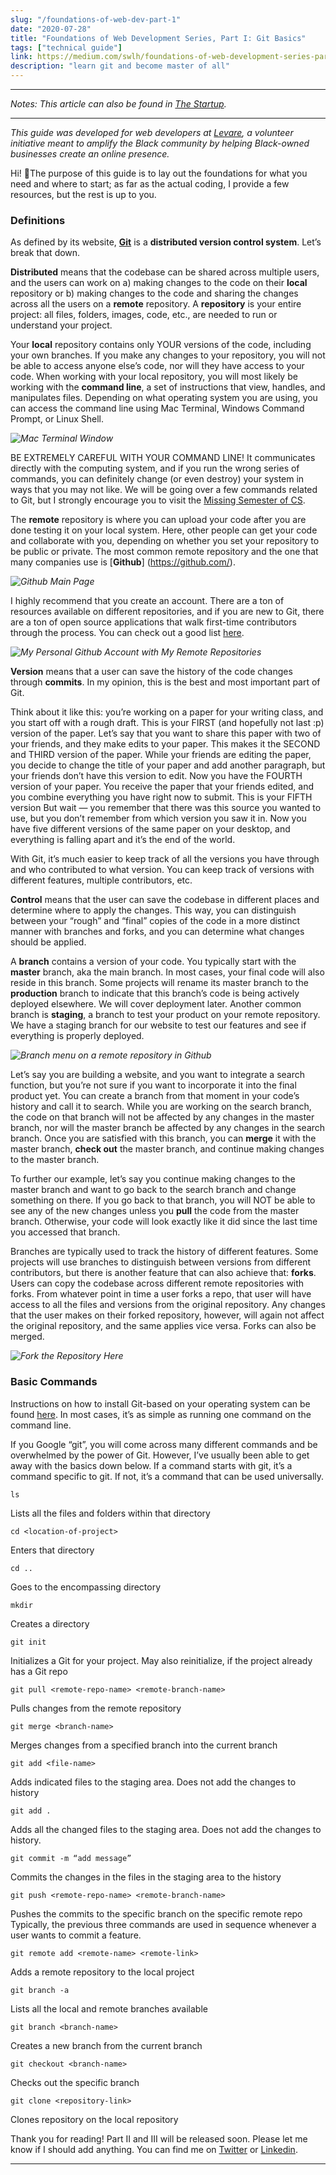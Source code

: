```yaml
---
slug: "/foundations-of-web-dev-part-1"
date: "2020-07-28"
title: "Foundations of Web Development Series, Part I: Git Basics"
tags: ["technical guide"]
link: https://medium.com/swlh/foundations-of-web-development-series-part-i-git-basics-f35ecfffe26b
description: "learn git and become master of all"
---
```

___

*Notes: This article can also be found in [The Startup](https://medium.com/swlh/foundations-of-web-development-series-part-i-git-basics-f35ecfffe26b).*

___

*This guide was developed for web developers at [Levare](http://levareorg.com/), a volunteer initiative meant to amplify the Black community by helping Black-owned businesses create an online presence.*

Hi! 👋The purpose of this guide is to lay out the foundations for what you need and where to start; as far as the actual coding, I provide a few resources, but the rest is up to you.

### Definitions
As defined by its website, [**Git**](https://git-scm.com/) is a **distributed version control system**. Let’s break that down.

**Distributed** means that the codebase can be shared across multiple users, and the users can work on a) making changes to the code on their **local** repository or b) making changes to the code and sharing the changes across all the users on a **remote** repository. A **repository** is your entire project: all files, folders, images, code, etc., are needed to run or understand your project.

Your **local** repository contains only YOUR versions of the code, including your own branches. If you make any changes to your  repository, you will not be able to access anyone else’s code, nor will they have access to your code. When working with your local repository, you will most likely be working with the **command line**, a set of instructions that view, handles, and manipulates files. Depending on what operating system you are using, you can access the command line using Mac Terminal, Windows Command Prompt, or Linux Shell.

*![Mac Terminal Window](../images/web-dev-part-1/terminal.png "Mac Terminal Window")*

BE EXTREMELY CAREFUL WITH YOUR COMMAND LINE! It communicates directly with the computing system, and if you run the wrong series of commands, you can definitely change (or even destroy) your system in ways that you may not like. We will be going over a few commands related to Git, but I strongly encourage you to visit the [Missing Semester of CS](https://missing.csail.mit.edu/).

The **remote** repository is where you can upload your code after you are done testing it on your local system. Here, other people can get your code and collaborate with you, depending on whether you set your repository to be public or private. The most common remote repository and the one that many companies use is [**Github**]
(https://github.com/).

*![Github Main Page](../images/web-dev-part-1/github.png "Github Main Page")*

I highly recommend that you create an account. There are a ton of resources available on different repositories, and if you are new to Git, there are a ton of open source applications that walk first-time contributors through the process. You can check out a good list [here](https://github.com/up-for-grabs/up-for-grabs.net).

*![My Personal Github Account with My Remote Repositories](../images/web-dev-part-1/repo.png "My Personal Github Account with My Remote Repositories")*

**Version** means that a user can save the history of the code changes through **commits**. In my opinion, this is the best and most important part of Git.

Think about it like this: you’re working on a paper for your writing class, and you start off with a rough draft. This is your FIRST (and hopefully not last :p) version of the paper. Let’s say that you want to share this paper with two of your friends, and they make edits to your paper. This makes it the SECOND and THIRD version of the paper. While your friends are editing the paper, you decide to change the title of your paper and add another paragraph, but your friends don’t have this version to edit. Now you have the FOURTH version of your paper. You receive the paper that your friends edited, and you combine everything you have right now to submit. This is your FIFTH version But wait — you remember that there was this source you wanted to use, but you don’t remember from which version you saw it in. Now you have five different versions of the same paper on your desktop, and everything is falling apart and it’s the end of the world.

With Git, it’s much easier to keep track of all the versions you have through and who contributed to what version. You can keep track of versions with different features, multiple contributors, etc.

**Control** means that the user can save the codebase in different places and determine where to apply the changes. This way, you can distinguish between your “rough” and “final” copies of the code in a more distinct manner with branches and forks, and you can determine what changes should be applied.

A **branch** contains a version of your code. You typically start with the **master** branch, aka the main branch. In most cases, your final code will also reside in this branch. Some projects will rename its master branch to the **production** branch to indicate that this branch’s code is being actively deployed elsewhere. We will cover deployment later. Another common branch is **staging**, a branch to test your product on your remote repository. We have a staging branch for our website to test our features and see if everything is properly deployed.

*![Branch menu on a remote repository in Github](../images/web-dev-part-1/branch.png "Branch menu on a remote repository in Github")*

Let’s say you are building a website, and you want to integrate a search function, but you’re not sure if you want to incorporate it into the final product yet. You can create a branch from that moment in your code’s history and call it to search. While you are working on the search branch, the code on that branch will not be affected by any changes in the master branch, nor will the master branch be affected by any changes in the search branch. Once you are satisfied with this branch, you can **merge** it with the master branch, **check out** the master branch, and continue making changes to the master branch.

To further our example, let’s say you continue making changes to the master branch and want to go back to the search branch and change something on there. If you go back to that branch, you will NOT be able to see any of the new changes unless you **pull** the code from the master branch. Otherwise, your code will look exactly like it did since the last time you accessed that branch.

Branches are typically used to track the history of different features. Some projects will use branches to distinguish between versions from different contributors, but there is another feature that can also achieve that: **forks**. Users can copy the codebase across different remote repositories with forks. From whatever point in time a user forks a repo, that user will have access to all the files and versions from the original repository. Any changes that the user makes on their forked repository, however, will again not affect the original repository, and the same applies vice versa. Forks can also be merged.

*![Fork the Repository Here](../images/web-dev-part-1/fork.png "Fork the Repository Here")*

### Basic Commands

Instructions on how to install Git-based on your operating system can be found [here](https://git-scm.com/book/en/v2/Getting-Started-Installing-Git). In most cases, it’s as simple as running one command on the command line.

If you Google “git”, you will come across many different commands and be overwhelmed by the power of Git. However, I’ve usually been able to get away with the basics down below. If a command starts with git, it’s a command specific to git. If not, it’s a command that can be used universally.

```
ls
```
Lists all the files and folders within that directory
```
cd <location-of-project>
```
Enters that directory
```
cd ..
```
Goes to the encompassing directory
```
mkdir
```
Creates a directory
```
git init
```
Initializes a Git for your project. May also reinitialize, if the project already has a Git repo
```
git pull <remote-repo-name> <remote-branch-name>
```
Pulls changes from the remote repository
```
git merge <branch-name>
```
Merges changes from a specified branch into the current branch
```
git add <file-name>
```
Adds indicated files to the staging area. Does not add the changes to history
```
git add .
```
Adds all the changed files to the staging area. Does not add the changes to history.
```
git commit -m “add message”
```
Commits the changes in the files in the staging area to the history
```
git push <remote-repo-name> <remote-branch-name>
```
Pushes the commits to the specific branch on the specific remote repo
Typically, the previous three commands are used in sequence whenever a user wants to commit a feature.
```
git remote add <remote-name> <remote-link>
```
Adds a remote repository to the local project
```
git branch -a
```
Lists all the local and remote branches available
```
git branch <branch-name>
```
Creates a new branch from the current branch
```
git checkout <branch-name>
```
Checks out the specific branch
```
git clone <repository-link>
```
Clones repository on the local repository

Thank you for reading! Part II and III will be released soon. Please let me know if I should add anything. You can find me on [Twitter](http://twitter.com/c0ffeec0ders) or [Linkedin](https://www.linkedin.com/in/anushka-saxena-b40aa2165/).
___